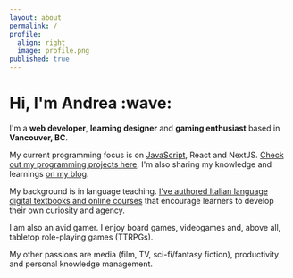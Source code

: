 ```yaml
---
layout: about
permalink: /
profile:
  align: right
  image: profile.png
published: true
---
```


<h1>Hi, I'm Andrea :wave:</h1>

I'm a **web developer**, **learning designer** and **gaming enthusiast** based in **Vancouver, BC**.

My current programming focus is on [JavaScript](/tags/javascript.html), React and NextJS. [Check out my programming projects here](/programming/). I'm also sharing my knowledge and learnings [on my blog](/tags/programming.html). 

My background is in language teaching. [I've authored Italian language digital textbooks and online courses](/learning/) that encourage learners to develop their own curiosity and agency. 

<!-- Add tags when there are more posts about these topy -->

I am also an avid gamer. I enjoy board games, videogames and, above all, tabletop role-playing games (TTRPGs). 

My other passions are media (film, TV, sci-fi/fantasy fiction), productivity and personal knowledge management.

